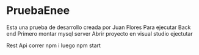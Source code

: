 # PruebaEnee
Esta una prueba de desarrollo creada por Juan Flores
Para ejecutar Back end
Primero montar mysql server 
Abrir proyecto en visual studio
ejectutar

Rest Api
correr npm i
luego npm start
